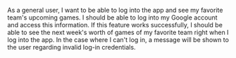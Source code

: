As a general user, I want to be able to log into the app and see my favorite team's upcoming games. I should be able to log into my Google account and access this information. If this feature works successfully, I should be able to see the next week's worth of games of my favorite team right when I log into the app. In the case where I can't log in, a message will be shown to the user regarding invalid log-in credentials.